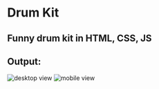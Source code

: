 # Drum Kit
## Funny drum kit in HTML, CSS, JS

## Output: 
![desktop view](https://raw.github.com/Hanan-Karam/drum-kit/main/screenshots/desktop-view.png)
![mobile view](https://raw.github.com/Hanan-Karam/drum-kit/main/screenshots/mobile-view.png)
